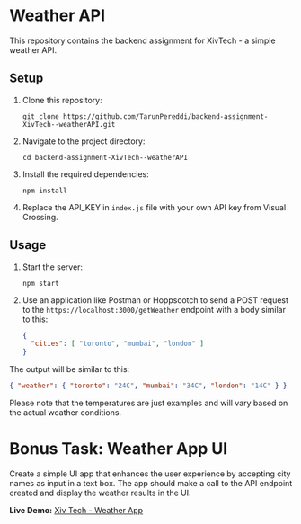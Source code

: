 # Weather API

This repository contains the backend assignment for XivTech - a simple weather API.

## Setup

1. Clone this repository:

   ```
   git clone https://github.com/TarunPereddi/backend-assignment-XivTech--weatherAPI.git
   ```

2. Navigate to the project directory:

   ```
   cd backend-assignment-XivTech--weatherAPI
   ```

3. Install the required dependencies:

   ```
   npm install
   ```

4. Replace the API_KEY in `index.js` file with your own API key from Visual Crossing.
## Usage

1. Start the server:

   ```
   npm start
   ```

2. Use an application like Postman or Hoppscotch to send a POST request to the `https://localhost:3000/getWeather` endpoint with a body similar to this:

   ```json
   {
     "cities": [ "toronto", "mumbai", "london" ]
   }
   ```

The output will be similar to this:

```json
{ "weather": { "toronto": "24C", "mumbai": "34C", "london": "14C" } }
```

Please note that the temperatures are just examples and will vary based on the actual weather conditions.

# Bonus Task: Weather App UI

Create a simple UI app that enhances the user experience by accepting city names as input in a text box. The app should make a call to the API endpoint created and display the weather results in the UI.

**Live Demo:** [Xiv Tech - Weather App](https://xiv-tech-assignment-weather-app.vercel.app/)

